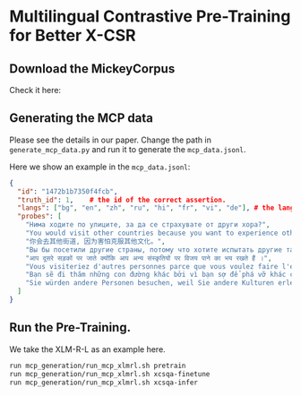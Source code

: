 # Multilingual Contrastive Pre-Training for Better X-CSR

## Download the MickeyCorpus

Check it here: 

## Generating the MCP data

Please see the details in our paper. Change the path in `generate_mcp_data.py` and run it to generate the `mcp_data.jsonl`.

Here we show an example in the `mcp_data.jsonl`:

```json
{
  "id": "1472b1b7350f4fcb",
  "truth_id": 1,    # the id of the correct assertion.
  "langs": ["bg", "en", "zh", "ru", "hi", "fr", "vi", "de"], # the lang of each probe in the same order.
  "probes": [
    "Нима ходите по улиците, за да се страхувате от други хора?",
    "You would visit other countries because you want to experience other cultures.",   # only this is correct.
    "你会去其他街道, 因为害怕克服其他文化。",
    "Вы бы посетили другие страны, потому что хотите испытать другие таланты.",
    "आप दूसरे सड़कों पर जाते क्योंकि आप अन्य संस्कृतियों पर विजय पाने का भय रखते हैं ।",
    "Vous visiteriez d'autres personnes parce que vous voulez faire l'expérience d'autres cultures.",
    "Bạn sẽ đi thăm những con đường khác bởi vì bạn sợ để phá vỡ khác chủng tộc.",
    "Sie würden andere Personen besuchen, weil Sie andere Kulturen erleben möchten."
  ]
}
```
## Run the Pre-Training.
We take the XLM-R-L as an example here.

```bash 
run mcp_generation/run_mcp_xlmrl.sh pretrain
run mcp_generation/run_mcp_xlmrl.sh xcsqa-finetune
run mcp_generation/run_mcp_xlmrl.sh xcsqa-infer
```
